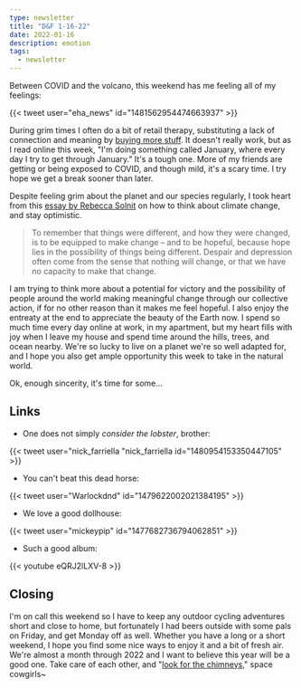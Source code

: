 ```yaml
---
type: newsletter
title: "D&F 1-16-22"
date: 2022-01-16
description: emotion
tags:
  - newsletter
---
```


Between COVID and the volcano, this weekend has me feeling all of my feelings:

{{< tweet user="eha_news" id="1481562954474663937" >}}

During grim times I often do a bit of retail therapy, substituting a lack of connection and meaning by [buying more stuff](https://www.wired.com/story/a-grand-unified-theory-of-buying-stuff/). It doesn't really work, but as I read online this week, "I'm doing something called January, where every day I try to get through January." It's a tough one. More of my friends are getting or being exposed to COVID, and though mild, it's a scary time. I try hope we get a break sooner than later.

Despite feeling grim about the planet and our species regularly, I took heart from this [essay by Rebecca Solnit](https://www.theguardian.com/environment/2021/nov/18/ten-ways-confront-climate-crisis-without-losing-hope-rebecca-solnit-reconstruction-after-covid) on how to think about climate change, and stay optimistic.

> To remember that things were different, and how they were changed, is to be equipped to make change – and to be hopeful, because hope lies in the possibility of things being different. Despair and depression often come from the sense that nothing will change, or that we have no capacity to make that change.

I am trying to think more about a potential for victory and the possibility of people around the world making meaningful change through our collective action, if for no other reason than it makes me feel hopeful. I also enjoy the entreaty at the end to appreciate the beauty of the Earth now. I spend so much time every day online at work, in my apartment, but my heart fills with joy when I leave my house and spend time around the hills, trees, and ocean nearby. We're so lucky to live on a planet we're so well adapted for, and I hope you also get ample opportunity this week to take in the natural world.

Ok, enough sincerity, it's time for some...

## Links

- One does not simply _consider the lobster_, brother:

{{< tweet user="nick_farriella
"nick_farriella
 id="1480954153350447105" >}}

- You can't beat this dead horse:

{{< tweet user="Warlockdnd" id="1479622002021384195" >}}

- We love a good dollhouse:

{{< tweet user="mickeypip" id="1477682736794062851" >}}

- Such a good album:

{{< youtube eQRJ2lLXV-8 >}}

## Closing

I'm on call this weekend so I have to keep any outdoor cycling adventures short and close to home, but fortunately I had beers outside with some pals on Friday, and get Monday off as well. Whether you have a long or a short weekend, I hope you find some nice ways to enjoy it and a bit of fresh air. We're almost a month through 2022 and I want to believe this year will be a good one. Take care of each other, and "[look for the chimneys](https://gist.github.com/merlinmann/09af1df28d76ba028b0999f66945fd61)," space cowgirls~